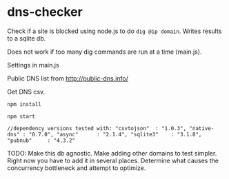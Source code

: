 # dns-checker

Check if a site is blocked using node.js to do `dig @ip domain`. Writes results to a sqlite db.

Does not work if too many dig commands are run at a time (main.js).

Settings in main.js

Public DNS list from http://public-dns.info/



Get DNS csv.

`npm install`

`npm start`



`//dependency versions tested with:
"csvtojson"  : "1.0.3",
"native-dns" : "0.7.0",
"async"      : "2.1.4",
"sqlite3"    : "3.1.8",
"pubnub"     : "4.3.2"`




TODO:
Make this db agnostic.
Make adding other domains to test simpler. Right now you have to add it in several places.
Determine what causes the concurrency bottleneck and attempt to optimize.
 